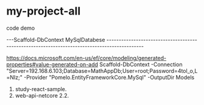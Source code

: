 # my-project-all
code demo

---Scaffold-DbContext MySqlDatabese ---------------------------------------------------------------------------------------------

https://docs.microsoft.com/en-us/ef/core/modeling/generated-properties#value-generated-on-add
Scaffold-DbContext -Connection "Server=192.168.6.103;Database=MathAppDb;User=root;Password=4tol_o,L=NIz;" -Provider "Pomelo.EntityFrameworkCore.MySql" -OutputDir Models


1. study-react-sample.
2. web-api-netcore 2.2.
